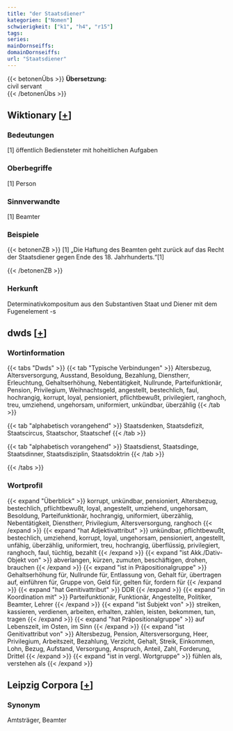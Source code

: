 ```yaml
---
title: "der Staatsdiener"
kategorien: ["Nomen"]
schwierigkeit: ["k1", "h4", "r15"]
tags:
series:
mainDornseiffs:
domainDornseiffs:
url: "Staatsdiener"
---
```


{{< betonenÜbs >}}
**Übersetzung:**  
civil  servant  
{{< /betonenÜbs >}}

## Wiktionary [[+](https://de.wiktionary.org/wiki/Staatsdiener)]

### Bedeutungen
[1] öffentlich Bediensteter mit hoheitlichen Aufgaben  

### Oberbegriffe
[1] Person  

### Sinnverwandte
[1] Beamter  

### Beispiele
{{< betonenZB >}}
[1] „Die Haftung des Beamten geht zurück auf das Recht der Staatsdiener gegen Ende des 18. Jahrhunderts.“[1]  

{{< /betonenZB >}}
### Herkunft
Determinativkompositum aus den Substantiven Staat und Diener mit dem Fugenelement -s  



## dwds [[+](https://www.dwds.de/wb/Staatsdiener)]

### Wortinformation
{{< tabs "Dwds" >}}
{{< tab "Typische Verbindungen" >}}
Altersbezug, Altersversorgung, Ausstand, Besoldung, Bezahlung, Dienstherr, Erleuchtung, Gehaltserhöhung, Nebentätigkeit, Nullrunde, Parteifunktionär, Pension, Privilegium, Weihnachtsgeld, angestellt, bestechlich, faul, hochrangig, korrupt, loyal, pensioniert, pflichtbewußt, privilegiert, ranghoch, treu, umziehend, ungehorsam, uniformiert, unkündbar, überzählig
{{< /tab >}}

{{< tab "alphabetisch vorangehend" >}}
Staatsdenken, Staatsdefizit, Staatscircus, Staatschor, Staatschef
{{< /tab >}}

{{< tab "alphabetisch vorangehend" >}}
Staatsdienst, Staatsdinge, Staatsdinner, Staatsdisziplin, Staatsdoktrin
{{< /tab >}}

{{< /tabs >}}

### Wortprofil
{{< expand "Überblick" >}} korrupt, unkündbar, pensioniert, Altersbezug, bestechlich, pflichtbewußt, loyal, angestellt, umziehend, ungehorsam, Besoldung, Parteifunktionär, hochrangig, uniformiert, überzählig, Nebentätigkeit, Dienstherr, Privilegium, Altersversorgung, ranghoch {{< /expand >}}
{{< expand "hat Adjektivattribut" >}} unkündbar, pflichtbewußt, bestechlich, umziehend, korrupt, loyal, ungehorsam, pensioniert, angestellt, unfähig, überzählig, uniformiert, treu, hochrangig, überflüssig, privilegiert, ranghoch, faul, tüchtig, bezahlt {{< /expand >}}
{{< expand "ist Akk./Dativ-Objekt von" >}} abverlangen, kürzen, zumuten, beschäftigen, drohen, brauchen {{< /expand >}}
{{< expand "ist in Präpositionalgruppe" >}} Gehaltserhöhung für, Nullrunde für, Entlassung von, Gehalt für, übertragen auf, einführen für, Gruppe von, Geld für, gelten für, fordern für {{< /expand >}}
{{< expand "hat Genitivattribut" >}} DDR {{< /expand >}}
{{< expand "in Koordination mit" >}} Parteifunktionär, Funktionär, Angestellte, Politiker, Beamter, Lehrer {{< /expand >}}
{{< expand "ist Subjekt von" >}} streiken, kassieren, verdienen, arbeiten, erhalten, zahlen, leisten, bekommen, tun, tragen {{< /expand >}}
{{< expand "hat Präpositionalgruppe" >}} auf Lebenszeit, im Osten, im Sinn {{< /expand >}}
{{< expand "ist Genitivattribut von" >}} Altersbezug, Pension, Altersversorgung, Heer, Privilegium, Arbeitszeit, Bezahlung, Verzicht, Gehalt, Streik, Einkommen, Lohn, Bezug, Aufstand, Versorgung, Anspruch, Anteil, Zahl, Forderung, Drittel {{< /expand >}}
{{< expand "ist in vergl. Wortgruppe" >}} fühlen als, verstehen als {{< /expand >}}

## Leipzig Corpora [[+](https://corpora.uni-leipzig.de/en/res?word=Staatsdiener&corpusId=deu_newscrawl-public_2018)]


### Synonym
Amtsträger, Beamter

